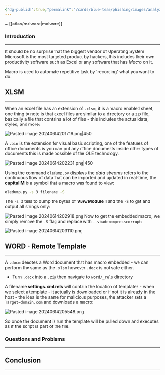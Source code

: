 ```yaml
---
{"dg-publish":true,"permalink":"/cards/blue-team/phishing/images/analyzing-mal-docs-malware/","tags":["specimen","malware"]}
---
```


~ [[atlas/malware\|malware]]
### Introduction 
---
It should be no surprise that the biggest vendor of Operating System Microsoft is the most targeted product by hackers, this includes their own productivity software such as Excel or any software that has _Macro_ on it.

Macro is used to automate repetitive task by 'recording' what you want to do.

## XLSM
---
When an excel file has an extension of `.xlsm`, it is a macro enabled sheet, one thing to note is that excel files are similar to a directory or a zip file, basically a file that contains a lot of files - this includes the actual data, styles, and more:

![Pasted image 20240614201719.png|450](/img/user/cards/blue-team/malware-analysis/images/Pasted%20image%2020240614201719.png)

A `.bin` is the extension for visual basic scripting, one of the features of office documents is you can put any office documents inside other types of documents this is made possible of the OLE technology.

![Pasted image 20240614202231.png|450](/img/user/cards/blue-team/malware-analysis/images/Pasted%20image%2020240614202231.png)

Using the command `oledump.py` displays the _data streams_ refers to the continuous flow of data that can be imported and updated in real-time, the **capital M** is a symbol that a macro was found to view:

```bash
oledump.py -s 3 filename -S
```

The `-s 3` tells to dump the bytes of **VBA/Module 1** and the `-S` to get and output all strings only:

![Pasted image 20240614202918.png](/img/user/cards/blue-team/malware-analysis/images/Pasted%20image%2020240614202918.png)
Now to get the embedded macro, we simply remove the `-S` flag and replace with `--vbadecompresscorrupt`:

![Pasted image 20240614203110.png](/img/user/cards/blue-team/malware-analysis/images/Pasted%20image%2020240614203110.png)
## WORD - Remote Template
---
A `.docm` denotes a Word document that has macro embedded - we can perform the same as the `.xlsm` however `.docx` is not safe either.

- Turn `.docx` into a `.zip` then navigate to `word/_rels` directory

A filename **settings.xml.rels** will contain the location of templates - when we select a template - it actually is downloaded or if not it is already in the host - the idea is the same for malicious purposes, the attacker sets a `Target=domain.com` and downloads a macro:

![Pasted image 20240614205548.png](/img/user/cards/blue-team/malware-analysis/images/Pasted%20image%2020240614205548.png)

So once the document is run the template will be pulled down and executes as if the script is part of the file.
### Questions and Problems
---
## Conclusion
---

